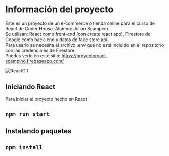 # Información del proyecto

Este es un proyecto de un e-commerce o tienda online para el curso de React de Coder House. Alumno: Julián Scampino.  
Se utilizan: React como front-end (con create react app), Firestore de Google como back-end y datos de fake store api.  
Para usarlo se necesita el archivo .env que no está incluido en el repositorio con las credenciales de Firestore.  
Puedes verlo en este sitio: https://proyectoreact-scampino.firebaseapp.com/  

![ReactGif](https://github.com/Julian-Scampino/proyectoreact-scampino-public/assets/100171813/d9e6876b-ae20-43f0-8adb-970be13bfb72)

## Iniciando React
Para iniciar el proyecto hecho en React
## `npm run start`

## Instalando paquetes

## `npm install`


